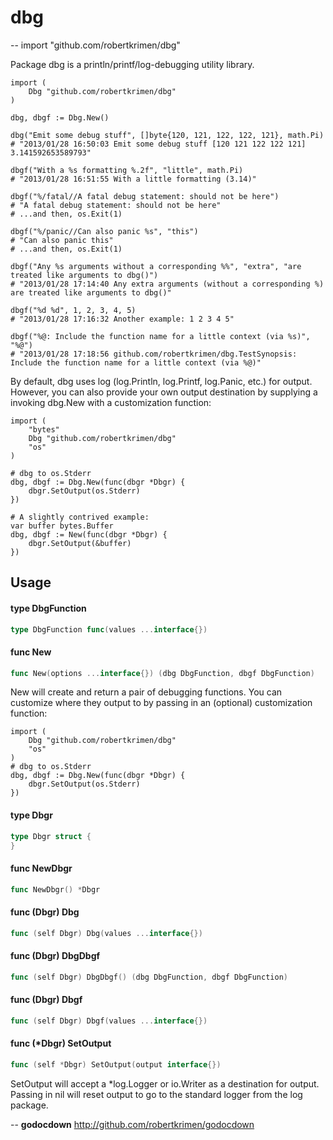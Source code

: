 # dbg
--
    import "github.com/robertkrimen/dbg"

Package dbg is a println/printf/log-debugging utility library.

    import (
        Dbg "github.com/robertkrimen/dbg"
    )

    dbg, dbgf := Dbg.New()

    dbg("Emit some debug stuff", []byte{120, 121, 122, 122, 121}, math.Pi)
    # "2013/01/28 16:50:03 Emit some debug stuff [120 121 122 122 121] 3.141592653589793"

    dbgf("With a %s formatting %.2f", "little", math.Pi)
    # "2013/01/28 16:51:55 With a little formatting (3.14)"

    dbgf("%/fatal//A fatal debug statement: should not be here")
    # "A fatal debug statement: should not be here"
    # ...and then, os.Exit(1)

    dbgf("%/panic//Can also panic %s", "this")
    # "Can also panic this"
    # ...and then, os.Exit(1)

    dbgf("Any %s arguments without a corresponding %%", "extra", "are treated like arguments to dbg()")
    # "2013/01/28 17:14:40 Any extra arguments (without a corresponding %) are treated like arguments to dbg()"

    dbgf("%d %d", 1, 2, 3, 4, 5)
    # "2013/01/28 17:16:32 Another example: 1 2 3 4 5"

    dbgf("%@: Include the function name for a little context (via %s)", "%@")
    # "2013/01/28 17:18:56 github.com/robertkrimen/dbg.TestSynopsis: Include the function name for a little context (via %@)"

By default, dbg uses log (log.Println, log.Printf, log.Panic, etc.) for output.
However, you can also provide your own output destination by supplying a invoking dbg.New
with a customization function:

    import (
        "bytes"
        Dbg "github.com/robertkrimen/dbg"
        "os"
    )

    # dbg to os.Stderr
    dbg, dbgf := Dbg.New(func(dbgr *Dbgr) {
        dbgr.SetOutput(os.Stderr)
    })

    # A slightly contrived example:
    var buffer bytes.Buffer
    dbg, dbgf := New(func(dbgr *Dbgr) {
        dbgr.SetOutput(&buffer)
    })

## Usage

#### type DbgFunction

```go
type DbgFunction func(values ...interface{})
```


#### func  New

```go
func New(options ...interface{}) (dbg DbgFunction, dbgf DbgFunction)
```
New will create and return a pair of debugging functions. You can customize
where they output to by passing in an (optional) customization function:

    import (
        Dbg "github.com/robertkrimen/dbg"
        "os"
    )
    # dbg to os.Stderr
    dbg, dbgf := Dbg.New(func(dbgr *Dbgr) {
        dbgr.SetOutput(os.Stderr)
    })

#### type Dbgr

```go
type Dbgr struct {
}
```


#### func  NewDbgr

```go
func NewDbgr() *Dbgr
```

#### func (Dbgr) Dbg

```go
func (self Dbgr) Dbg(values ...interface{})
```

#### func (Dbgr) DbgDbgf

```go
func (self Dbgr) DbgDbgf() (dbg DbgFunction, dbgf DbgFunction)
```

#### func (Dbgr) Dbgf

```go
func (self Dbgr) Dbgf(values ...interface{})
```

#### func (*Dbgr) SetOutput

```go
func (self *Dbgr) SetOutput(output interface{})
```
SetOutput will accept a *log.Logger or io.Writer as a destination for output.
Passing in nil will reset output to go to the standard logger from the log
package.

--
**godocdown** http://github.com/robertkrimen/godocdown
